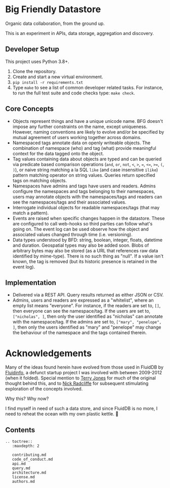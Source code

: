 # Big Friendly Datastore

Organic data collaboration, from the ground up.

This is an experiment in APIs, data storage, aggregation and discovery.

## Developer Setup

This project uses Python 3.8+.

1. Clone the repository.
2. Create and start a new virtual environment.
3. `pip install -r requirements.txt`
4. Type `make` to see a list of common developer related tasks. For instance,
   to run the full test suite and code checks type: `make check`.

## Core Concepts

* Objects represent things and have a unique unicode name. BFG doesn't impose
  any further constraints on the name, except uniqueness. However, naming
  conventions are likely to evolve and/or be specified by mutual agreement of
  users working together across domains.
* Namespaced tags annotate data on openly writeable objects. The
  combination of namespace (who) and tag (what) provide meaningful context
  for the data tagged onto the object.
* Tag values containing data about objects are typed and can be queried via
  predicate based comparison operations (`and`, `or`, `not`, `<`, `>`, `=`,
  `<=`, `>=`, `(`, `)`), or naive string matching a la SQL `like` (and case
  insensitive `ilike`) pattern matching operator on string values. Queries
  return specified tags on matching objects.
* Namespaces have admins and tags have users and readers. Admins configure
  the namespaces and tags belonging to their namespaces, users may annotate
  objects with the namespaces/tags and readers can see the namespaces/tags and
  their associated values.
* Interrogate individual objects for readable namespaces/tags (that may match
  a pattern).
* Events are raised when specific changes happen in the datastore. These are 
  configured to call web-hooks so third parties can follow what's going on. The
  event log can be used observe how the object and associated values changed
  through time (i.e. versioning).
* Data types understood by BFD: string, boolean, integer, floats, datetime and
  duration. Geospatial types may also be added soon. Blobs of arbitrary bytes
  may also be stored (as a URL that references raw data identified by
  mime-type). There is no such thing as "null". If a value isn't known, the tag
  is removed (but its historic presence is retained in the event log).

## Implementation

* Delivered via a REST API. Query results returned as either JSON or CSV.
* Admins, users and readers are expressed as a "whitelist", where an empty list
  means "everyone". For instance, if the readers are set to, `[]`, then
  everyone can see the namespace/tag. If the users are set to,
  `["nicholas", ]`, then only the user identified as "nicholas" can annotate
  with the namespace/tag. If the admins are set to, `["mary", "penelope", ]`,
  then only the users identified as "mary" and "penelope" may change the
  behaviour of the namespace and the tags contained therein.

# Acknowledgements

Many of the ideas found herein have evolved from those used in FluidDB by
[Fluidinfo](https://fluidinfo.com/), a defunct startup project I was involved
with between 2009-2012 (when it folded). Special mention to
[Terry Jones](https://github.com/terrycojones) for much of the original thought
behind this, and to [Nick Radcliffe](https://github.com/njr0) for subsequent
stimulating exploration of the concepts involved.

Why this? Why now?

I find myself in need of such a data store, and since FluidDB is no more, I
need to reheat the ocean with my own plastic kettle. 🤨

## Contents
```eval_rst
.. toctree::
   :maxdepth: 2

   contributing.md
   code_of_conduct.md
   api.md
   query.md
   architecture.md
   license.md
   authors.md
```
